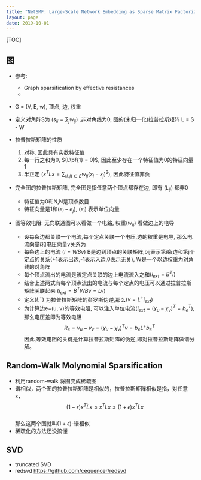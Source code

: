```yaml
---
title: "NetSMF: Large-Scale Network Embedding as Sparse Matrix Factorization"
layout: page
date: 2019-10-01
---
```

[TOC]



## 图
- 参考:
    - Graph sparsification by effective resistances
    - 
- G = (V, E, w), 顶点, 边, 权重
- 定义对角阵S为 $(s_{ii} = \sum_j w_{ij})$ ,非对角线为0, 图的(未归一化)拉普拉斯矩阵 L = S - W
- 拉普拉斯矩阵的性质
    1. 对称, 因此具有实数特征值
    2. 每一行之和为0, $(L\bf{1} = 0)$, 因此至少存在一个特征值为0的特征向量1
    3. 半正定 $(x^TLx = \sum_{(i,j) \in E} w_{ij}(x_i - x_j)^2)$, 因此特征值非负
- 完全图的拉普拉斯矩阵, 完全图是指任意两个顶点都存在边, 即有 $(L_{ij})$ 都非0
    - 特征值为0和N,N是顶点数目
    - 特征向量是1和$(e_i - e_j)$, $(e_i)$ 表示单位向量

- 图等效电阻: 无向联通图可以看做一个电路, 权重$(w_{ij})$ 看做边上的电导
    - 设每条边都关联一个电流,每个定点关联一个电压,边的权重是电导, 那么电流向量i和电压向量v关系为
    - 每条边上的电流 $(i = WBv)$ B是边到顶点的关联矩阵,bij表示第i条边和第j个定点的关系(+1表示出边,-1表示入边,0表示无关), W是一个以边权重为对角线的对角阵
    - 每个顶点流出的电流是该定点关联的边上电流流入之和$(i_{ext} = B^T i)$
    - 结合上述两式有每个顶点流出的电流与每个定点的电压可以通过拉普拉斯矩阵关联起来 $(i_{ext} = B^TWBv = Lv)$
    - 定义$(L^+)$ 为拉普拉斯矩阵的彭罗斯伪逆,那么$(v = L^+ i_{ext})$
    - 为计算边e=(u, v)的等效电阻, 可以注入单位电流$(i_{ext} = (\chi_u-\chi_v)^T = b_e^T)$,那么电压差即为等效电阻
    $$
    R_e = v_u - v_v = (\chi_u-\chi_v)^T v = b_e L^+ b_e^T
    $$
    因此,等效电阻的关键是计算拉普拉斯矩阵的伪逆,即对拉普拉斯矩阵做谱分解。

## Random-Walk Molynomial Sparsification
- 利用random-walk 将图变成稀疏图
- 谱相似，两个图的拉普拉斯矩阵是相似的，拉普拉斯矩阵相似是指，对任意x，
$$
(1-\epsilon) x^T \hat{L}x \le x^T L x \le (1+\epsilon) x^T \hat{L} x
$$    
那么这两个图就叫$(1+\epsilon)$-谱相似
- 稀疏化的方法还没搞懂

## SVD
- truncated SVD
- redsvd <https://github.com/cequencer/redsvd>



